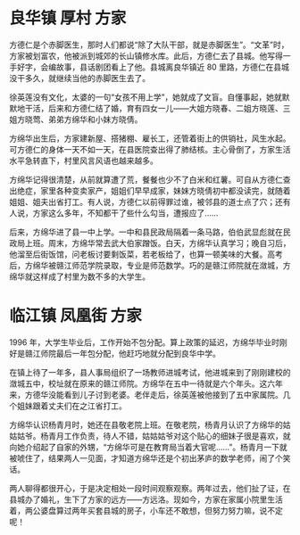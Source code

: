 # 良华镇 厚村 方家

方德仁是个赤脚医生，那时人们都说“除了大队干部，就是赤脚医生”。“文革”时，方家被划富农，他被派到城郊的长山镇修水库。此后，方德仁去了县城。他写得一手好字，会编故事，县话剧团看上了他。县城离良华镇近 80 里路，方德仁在县城没干多久，就继续当他的赤脚医生去了。

徐英莲没有文化，太婆的一句“女孩不用上学”，她就成了文盲。自懂事起，她就默默地干活，后来和方德仁结了婚，育有四女一儿——大姐方晓春、二姐方晓莲、三姐方晓莺、弟弟方绵华和小妹方晓倩。

方绵华出生后，方家建新屋、搭猪棚、雇长工，还管着街上的供销社，风生水起。可方德仁的身体一天不如一天，在县医院查出得了肺结核。主心骨倒了，方家生活水平急转直下，村里风言风语也越来越多。

方绵华记得很清楚，从前就算遭了荒，餐餐也少不了白米和红薯。可自从方德仁查出绝症，家里各种变卖家产，姐姐们早早成家，妹妹方晓倩初中都没读完，就随着姐姐、姐夫出省打工。有人说，方德仁以前得罪过谁，被邻县的道士点了穴；还有人说，方家这么多年，不知都干了些什么勾当，遭报应了……

后来，方绵华进了县一中上学。一中和县民政局隔着一条马路，伯伯武显彪就在民政局上班。周末，方绵华常去武大伯家蹭饭。白天，方绵华认真学习；晚自习后，他溜至后街饭馆，问老板讨要剩饭菜，若老板给了，也算一顿美味的大餐。高考后，方绵华被赣江师范学院录取，专业是师范数学。巧的是赣江师院就在潋城，方绵华就这样成了村里为数不多的大学生。

# 临江镇 凤凰街 方家

1996 年，大学生毕业后，工作开始不包分配。算上政策的延迟，方绵华毕业时刚好是赣江师院最后一年包分配，他赶巧地就分配到良华中学。

在镇上待了一年多，县人事局组织了一场教师进城考试，他进城来到了刚刚建校的潋城五中，校址就在原来的赣江师院。方绵华在五中一待就是六个年头。这六年来，方德华没能看到儿子讨到老婆。老伴走后，徐英莲被他接到了五中家属院。几个姐妹跟着丈夫们在之江省打工。

方绵华认识杨青月时，她还在县敬老院上班。在敬老院，杨青月认识了方绵华的姑姑姑爷。杨青月工作负责，待人不错，姑姑姑爷对这个贴心的细妹子很是喜欢，就向她介绍起了自家的外甥，“方绵华可是在教育局当着大官呢……”。杨青月一下就被唬住了，结果两人一见面，才知道方绵华还是个初出茅庐的数学老师，闹了个笑话。

两人聊得都很开心，于是决定相处一段时间观察观察。两年过去，他们扯了证，在县城办了婚礼，生下了方家的远方——方远洛。现如今，方家在家属小院里生活着，两公婆盘算过两年买套县城的房子，小车还不敢想，但努力努力嘛，说不定呢！
